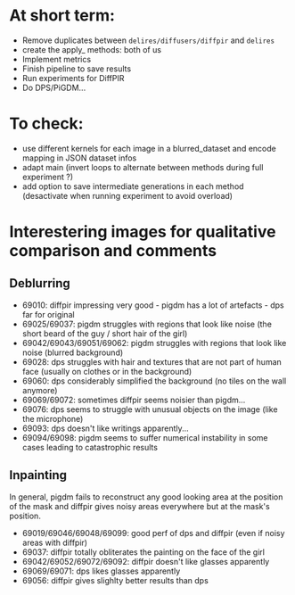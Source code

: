# At short term:
* Remove duplicates between `delires/diffusers/diffpir` and `delires`
* create the apply_ methods: both of us
* Implement metrics
* Finish pipeline to save results
* Run experiments for DiffPIR
* Do DPS/PiGDM...

# To check:
* use different kernels for each image in a blurred_dataset and encode mapping in JSON dataset infos
* adapt main (invert loops to alternate between methods during full experiment ?)
* add option to save intermediate generations in each method (desactivate when running experiment to avoid overload)

# Interestering images for qualitative comparison and comments

## Deblurring

* 69010: diffpir impressing very good - pigdm has a lot of artefacts - dps far for original
* 69025/69037: pigdm struggles with regions that look like noise (the short beard of the guy / short hair of the girl)
* 69042/69043/69051/69062: pigdm struggles with regions that look like noise (blurred background)
* 69028: dps struggles with hair and textures that are not part of human face (usually on clothes or in the background)
* 69060: dps considerably simplified the background (no tiles on the wall anymore)
* 69069/69072: sometimes diffpir seems noisier than pigdm...
* 69076: dps seems to struggle with unusual objects on the image (like the microphone)
* 69093: dps doesn't like writings apparently...
* 69094/69098: pigdm seems to suffer numerical instability in some cases leading to catastrophic results

## Inpainting

In general, pigdm fails to reconstruct any good looking area at the position of the mask and diffpir gives noisy areas everywhere but at the mask's position.
* 69019/69046/69048/69099: good perf of dps and diffpir (even if noisy areas with diffpir)
* 69037: diffpir totally obliterates the painting on the face of the girl
* 69042/69052/69072/69092: diffpir doesn't like glasses apparently
* 69069/69071: dps likes glasses apparently
* 69056: diffpir gives slighlty better results than dps
